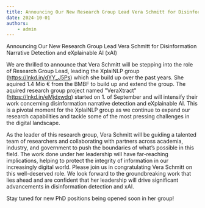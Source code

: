 ```yaml
---
title: Announcing Our New Research Group Lead Vera Schmitt for Disinformation Narrative Detection and eXplainable AI (xAI)
date: 2024-10-01
authors:
    - admin
---
```


Announcing Our New Research Group Lead Vera Schmitt for Disinformation Narrative Detection and eXplainable AI (xAI)

<!--more-->

We are thrilled to announce that Vera Schmitt will be stepping into the role of Research Group Lead, leading the XplaiNLP group (https://lnkd.in/dYY_J5Ps) which she build up over the past years. She aquired 1.4 Mio € from the BMBF to build up and extend the group. The aquired research group project named "VeraXtract" (https://lnkd.in/eMjdxwdq) started on 1. of September and will intensify their work concerning disinformation narrative detection and eXplainable AI. This is a pivotal moment for the XplaiNLP group as we continue to expand our research capabilities and tackle some of the most pressing challenges in the digital landscape.

As the leader of this research group, Vera Schmitt will be guiding a talented team of researchers and collaborating with partners across academia, industry, and government to push the boundaries of what’s possible in this field. The work done under her leadership will have far-reaching implications, helping to protect the integrity of information in our increasingly digital world.
Please join us in congratulating Vera Schmitt on this well-deserved role. We look forward to the groundbreaking work that lies ahead and are confident that her leadership will drive significant advancements in disinformation detection and xAI.

Stay tuned for new PhD positions being opened soon in her group!